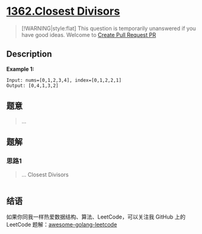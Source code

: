 # [1362.Closest Divisors][title]

> [!WARNING|style:flat]
> This question is temporarily unanswered if you have good ideas. Welcome to [Create Pull Request PR](https://github.com/kylesliu/awesome-golang-leetcode)

## Description

**Example 1:**

```
Input: nums=[0,1,2,3,4], index=[0,1,2,2,1]
Output: [0,4,1,3,2]
```

## 题意
> ...

## 题解

### 思路1
> ...
Closest Divisors
```go
```


## 结语

如果你同我一样热爱数据结构、算法、LeetCode，可以关注我 GitHub 上的 LeetCode 题解：[awesome-golang-leetcode][me]

[title]: https://leetcode.com/problems/closest-divisors/
[me]: https://github.com/kylesliu/awesome-golang-leetcode
